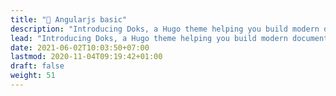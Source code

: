 ```yaml
---
title: "🔺 Angularjs basic"
description: "Introducing Doks, a Hugo theme helping you build modern documentation websites that are secure, fast, and SEO-ready — by default."
lead: "Introducing Doks, a Hugo theme helping you build modern documentation websites that are secure, fast, and SEO-ready — by default."
date: 2021-06-02T10:03:50+07:00
lastmod: 2020-11-04T09:19:42+01:00
draft: false
weight: 51
---
```


